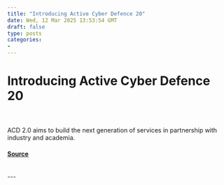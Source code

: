 ```yaml
---
title: "Introducing Active Cyber Defence 20"
date: Wed, 12 Mar 2025 13:53:54 GMT
draft: false
type: posts
categories: 
- 
---
```

# Introducing Active Cyber Defence 20

<br/>

<br/>
ACD 2.0 aims to build the next generation of services in partnership with industry and academia.

#### [Source](https://www.ncsc.gov.uk/blog-post/introducing-active-cyber-defence-2)

<br/>
---
